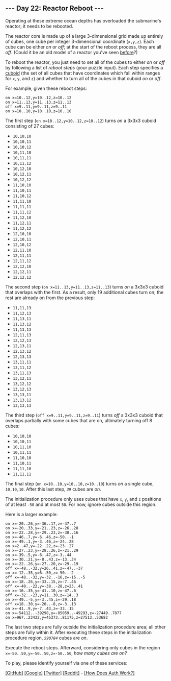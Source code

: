 <!DOCTYPE html>
<html lang="en-us">
<head>
<meta charset="utf-8"/>
<title>Day 22 - Advent of Code 2021</title>
<!--[if lt IE 9]><script src="/static/html5.js"></script><![endif]-->
<link href='//fonts.googleapis.com/css?family=Source+Code+Pro:300&subset=latin,latin-ext' rel='stylesheet' type='text/css'/>
<link rel="stylesheet" type="text/css" href="/static/style.css?26"/>
<link rel="stylesheet alternate" type="text/css" href="/static/highcontrast.css?0" title="High Contrast"/>
<link rel="shortcut icon" href="/favicon.png"/>
</head><!--




Oh, hello!  Funny seeing you here.

I appreciate your enthusiasm, but you aren't going to find much down here.
There certainly aren't clues to any of the puzzles.  The best surprises don't
even appear in the source until you unlock them for real.

Please be careful with automated requests; I'm not a massive company, and I can
only take so much traffic.  Please be considerate so that everyone gets to play.

If you're curious about how Advent of Code works, it's running on some custom
Perl code. Other than a few integrations (auth, analytics, social media), I
built the whole thing myself, including the design, animations, prose, and all
of the puzzles.

The puzzles are most of the work; preparing a new calendar and a new set of
puzzles each year takes all of my free time for 4-5 months. A lot of effort
went into building this thing - I hope you're enjoying playing it as much as I
enjoyed making it for you!

If you'd like to hang out, I'm @ericwastl on Twitter.

- Eric Wastl


















































-->
<body>
<header><div><h1 class="title-global"><a href="/">Advent of Code</a></h1><nav><ul><li><a href="/2021/about">[About]</a></li><li><a href="/2021/events">[Events]</a></li><li><a href="https://teespring.com/stores/advent-of-code" target="_blank">[Shop]</a></li><li><a href="/2021/auth/login">[Log In]</a></li></ul></nav></div><div><h1 class="title-event">&nbsp;&nbsp;&nbsp;<span class="title-event-wrap">sub y{</span><a href="/2021">2021</a><span class="title-event-wrap">}</span></h1><nav><ul><li><a href="/2021">[Calendar]</a></li><li><a href="/2021/support">[AoC++]</a></li><li><a href="/2021/sponsors">[Sponsors]</a></li><li><a href="/2021/leaderboard">[Leaderboard]</a></li><li><a href="/2021/stats">[Stats]</a></li></ul></nav></div></header>

<div id="sidebar">
<div id="sponsor"><div class="quiet">Our <a href="/2021/sponsors">sponsors</a> help make Advent of Code possible:</div><div class="sponsor"><a href="https://generacta.avature.net/careers/SearchJobs/?splitLocationSearch_state=605" target="_blank" onclick="if(ga)ga('send','event','sponsor','sidebar',this.href);" rel="noopener">Generac CES</a> - Help us build a decentralized PV grid to combat climate change</div></div>
</div><!--/sidebar-->

<main>
<script>window.addEventListener('click', function(e,s,r){if(e.target.nodeName==='CODE'&&e.detail===3){s=window.getSelection();s.removeAllRanges();r=document.createRange();r.selectNodeContents(e.target);s.addRange(r);}});</script>
<article class="day-desc"><h2>--- Day 22: Reactor Reboot ---</h2><p>Operating at these extreme ocean depths has overloaded the submarine's reactor; it needs to be rebooted.</p>
<p>The reactor core is made up of a large 3-dimensional grid made up entirely of cubes, one cube per integer 3-dimensional coordinate (<code>x,y,z</code>). Each cube can be either <em>on</em> or <em>off</em>; at the start of the reboot process, they are all <em>off</em>. (Could it be an old model of a reactor you've seen <a href="/2020/day/17">before</a>?)</p>
<p>To reboot the reactor, you just need to set all of the cubes to either <em>on</em> or <em>off</em> by following a list of <em>reboot steps</em> (your puzzle input). Each step specifies a <a href="https://en.wikipedia.org/wiki/Cuboid" target="_blank">cuboid</a> (the set of all cubes that have coordinates which fall within ranges for <code>x</code>, <code>y</code>, and <code>z</code>) and whether to turn all of the cubes in that cuboid <em>on</em> or <em>off</em>.</p>
<p>For example, given these reboot steps:</p>
<pre><code>on x=10..12,y=10..12,z=10..12
on x=11..13,y=11..13,z=11..13
off x=9..11,y=9..11,z=9..11
on x=10..10,y=10..10,z=10..10
</code></pre>
<p>The first step (<code>on x=10..12,y=10..12,z=10..12</code>) turns <em>on</em> a 3x3x3 cuboid consisting of 27 cubes:</p>
<ul>
<li><code>10,10,10</code></li>
<li><code>10,10,11</code></li>
<li><code>10,10,12</code></li>
<li><code>10,11,10</code></li>
<li><code>10,11,11</code></li>
<li><code>10,11,12</code></li>
<li><code>10,12,10</code></li>
<li><code>10,12,11</code></li>
<li><code>10,12,12</code></li>
<li><code>11,10,10</code></li>
<li><code>11,10,11</code></li>
<li><code>11,10,12</code></li>
<li><code>11,11,10</code></li>
<li><code>11,11,11</code></li>
<li><code>11,11,12</code></li>
<li><code>11,12,10</code></li>
<li><code>11,12,11</code></li>
<li><code>11,12,12</code></li>
<li><code>12,10,10</code></li>
<li><code>12,10,11</code></li>
<li><code>12,10,12</code></li>
<li><code>12,11,10</code></li>
<li><code>12,11,11</code></li>
<li><code>12,11,12</code></li>
<li><code>12,12,10</code></li>
<li><code>12,12,11</code></li>
<li><code>12,12,12</code></li>
</ul>
<p>The second step (<code>on x=11..13,y=11..13,z=11..13</code>) turns <em>on</em> a 3x3x3 cuboid that overlaps with the first. As a result, only 19 additional cubes turn on; the rest are already on from the previous step:</p>
<ul>
<li><code>11,11,13</code></li>
<li><code>11,12,13</code></li>
<li><code>11,13,11</code></li>
<li><code>11,13,12</code></li>
<li><code>11,13,13</code></li>
<li><code>12,11,13</code></li>
<li><code>12,12,13</code></li>
<li><code>12,13,11</code></li>
<li><code>12,13,12</code></li>
<li><code>12,13,13</code></li>
<li><code>13,11,11</code></li>
<li><code>13,11,12</code></li>
<li><code>13,11,13</code></li>
<li><code>13,12,11</code></li>
<li><code>13,12,12</code></li>
<li><code>13,12,13</code></li>
<li><code>13,13,11</code></li>
<li><code>13,13,12</code></li>
<li><code>13,13,13</code></li>
</ul>
<p>The third step (<code>off x=9..11,y=9..11,z=9..11</code>) turns <em>off</em> a 3x3x3 cuboid that overlaps partially with some cubes that are on, ultimately turning off 8 cubes:</p>
<ul>
<li><code>10,10,10</code></li>
<li><code>10,10,11</code></li>
<li><code>10,11,10</code></li>
<li><code>10,11,11</code></li>
<li><code>11,10,10</code></li>
<li><code>11,10,11</code></li>
<li><code>11,11,10</code></li>
<li><code>11,11,11</code></li>
</ul>
<p>The final step (<code>on x=10..10,y=10..10,z=10..10</code>) turns <em>on</em> a single cube, <code>10,10,10</code>. After this last step, <code><em>39</em></code> cubes are <em>on</em>.</p>
<p>The initialization procedure only uses cubes that have <code>x</code>, <code>y</code>, and <code>z</code> positions of at least <code>-50</code> and at most <code>50</code>. For now, ignore cubes outside this region.</p>
<p>Here is a larger example:</p>
<pre><code>on x=-20..26,y=-36..17,z=-47..7
on x=-20..33,y=-21..23,z=-26..28
on x=-22..28,y=-29..23,z=-38..16
on x=-46..7,y=-6..46,z=-50..-1
on x=-49..1,y=-3..46,z=-24..28
on x=2..47,y=-22..22,z=-23..27
on x=-27..23,y=-28..26,z=-21..29
on x=-39..5,y=-6..47,z=-3..44
on x=-30..21,y=-8..43,z=-13..34
on x=-22..26,y=-27..20,z=-29..19
off x=-48..-32,y=26..41,z=-47..-37
on x=-12..35,y=6..50,z=-50..-2
off x=-48..-32,y=-32..-16,z=-15..-5
on x=-18..26,y=-33..15,z=-7..46
off x=-40..-22,y=-38..-28,z=23..41
on x=-16..35,y=-41..10,z=-47..6
off x=-32..-23,y=11..30,z=-14..3
on x=-49..-5,y=-3..45,z=-29..18
off x=18..30,y=-20..-8,z=-3..13
on x=-41..9,y=-7..43,z=-33..15
on x=-54112..-39298,y=-85059..-49293,z=-27449..7877
on x=967..23432,y=45373..81175,z=27513..53682
</code></pre>
<p>The last two steps are fully outside the initialization procedure area; all other steps are fully within it. After executing these steps in the initialization procedure region, <code><em>590784</em></code> cubes are <em>on</em>.</p>
<p>Execute the reboot steps. Afterward, considering only cubes in the region <code>x=-50..50,y=-50..50,z=-50..50</code>, <em>how many cubes are on?</em></p>
</article>
<p>To play, please identify yourself via one of these services:</p>
<p><a href="/auth/github">[GitHub]</a> <a href="/auth/google">[Google]</a> <a href="/auth/twitter">[Twitter]</a> <a href="/auth/reddit">[Reddit]</a> <span class="quiet">- <a href="/about#faq_auth">[How Does Auth Work?]</a></span></p>
</main>

<!-- ga -->
<script>
(function(i,s,o,g,r,a,m){i['GoogleAnalyticsObject']=r;i[r]=i[r]||function(){
(i[r].q=i[r].q||[]).push(arguments)},i[r].l=1*new Date();a=s.createElement(o),
m=s.getElementsByTagName(o)[0];a.async=1;a.src=g;m.parentNode.insertBefore(a,m)
})(window,document,'script','//www.google-analytics.com/analytics.js','ga');
ga('create', 'UA-69522494-1', 'auto');
ga('set', 'anonymizeIp', true);
ga('send', 'pageview');
</script>
<!-- /ga -->
</body>
</html>